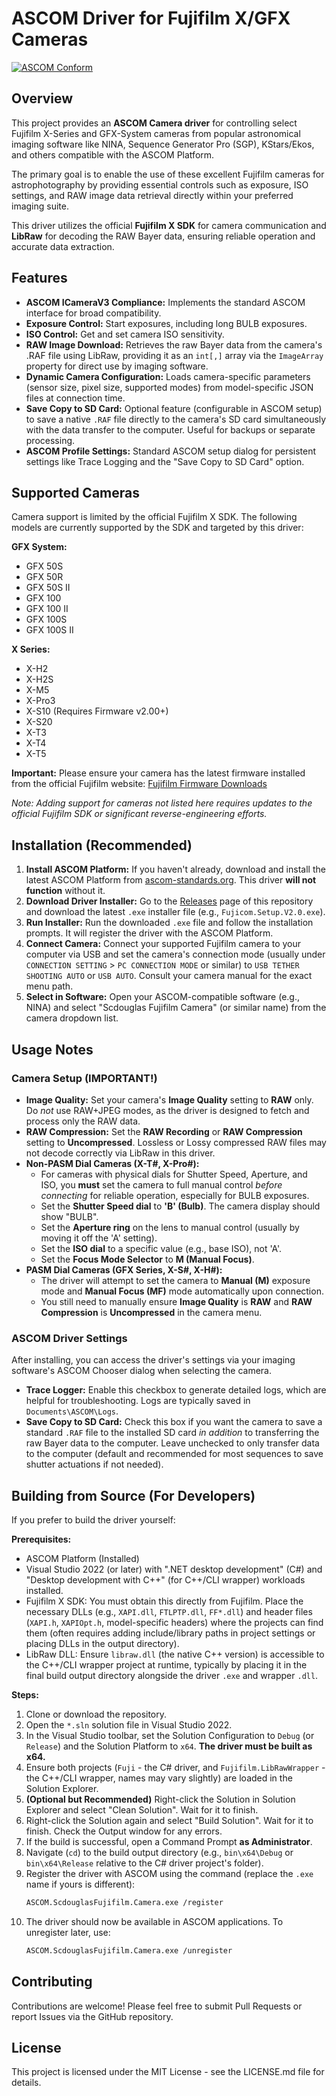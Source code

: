 # ASCOM Driver for Fujifilm X/GFX Cameras

[![ASCOM Conform](https://img.shields.io/badge/ASCOM-Conform%20CameraV3-blue)](https://ascom-standards.org/)
## Overview

This project provides an **ASCOM Camera driver** for controlling select Fujifilm X-Series and GFX-System cameras from popular astronomical imaging software like NINA, Sequence Generator Pro (SGP), KStars/Ekos, and others compatible with the ASCOM Platform.

The primary goal is to enable the use of these excellent Fujifilm cameras for astrophotography by providing essential controls such as exposure, ISO settings, and RAW image data retrieval directly within your preferred imaging suite.

This driver utilizes the official **Fujifilm X SDK** for camera communication and **LibRaw** for decoding the RAW Bayer data, ensuring reliable operation and accurate data extraction.

## Features

* **ASCOM ICameraV3 Compliance:** Implements the standard ASCOM interface for broad compatibility.
* **Exposure Control:** Start exposures, including long BULB exposures.
* **ISO Control:** Get and set camera ISO sensitivity.
* **RAW Image Download:** Retrieves the raw Bayer data from the camera's .RAF file using LibRaw, providing it as an `int[,]` array via the `ImageArray` property for direct use by imaging software.
* **Dynamic Camera Configuration:** Loads camera-specific parameters (sensor size, pixel size, supported modes) from model-specific JSON files at connection time.
* **Save Copy to SD Card:** Optional feature (configurable in ASCOM setup) to save a native `.RAF` file directly to the camera's SD card simultaneously with the data transfer to the computer. Useful for backups or separate processing.
* **ASCOM Profile Settings:** Standard ASCOM setup dialog for persistent settings like Trace Logging and the "Save Copy to SD Card" option.

## Supported Cameras

Camera support is limited by the official Fujifilm X SDK. The following models are currently supported by the SDK and targeted by this driver:

**GFX System:**

* GFX 50S
* GFX 50R
* GFX 50S II
* GFX 100
* GFX 100 II
* GFX 100S
* GFX 100S II

**X Series:**

* X-H2
* X-H2S
* X-M5
* X-Pro3
* X-S10 (Requires Firmware v2.00+)
* X-S20
* X-T3
* X-T4
* X-T5

**Important:** Please ensure your camera has the latest firmware installed from the official Fujifilm website: [Fujifilm Firmware Downloads](https://fujifilm-x.com/support/download/firmware/cameras/)

*Note: Adding support for cameras not listed here requires updates to the official Fujifilm SDK or significant reverse-engineering efforts.*

## Installation (Recommended)

1.  **Install ASCOM Platform:** If you haven't already, download and install the latest ASCOM Platform from [ascom-standards.org](https://ascom-standards.org/). This driver **will not function** without it.
2.  **Download Driver Installer:** Go to the [Releases](https://github.com/Scoduglas1999/Fujicom/releases) page of this repository and download the latest `.exe` installer file (e.g., `Fujicom.Setup.V2.0.exe`).
3.  **Run Installer:** Run the downloaded `.exe` file and follow the installation prompts. It will register the driver with the ASCOM Platform.
4.  **Connect Camera:** Connect your supported Fujifilm camera to your computer via USB and set the camera's connection mode (usually under `CONNECTION SETTING` > `PC CONNECTION MODE` or similar) to `USB TETHER SHOOTING AUTO` or `USB AUTO`. Consult your camera manual for the exact menu path.
5.  **Select in Software:** Open your ASCOM-compatible software (e.g., NINA) and select "Scdouglas Fujifilm Camera" (or similar name) from the camera dropdown list.

## Usage Notes

### Camera Setup (IMPORTANT!)

* **Image Quality:** Set your camera's **Image Quality** setting to **RAW** only. Do *not* use RAW+JPEG modes, as the driver is designed to fetch and process only the RAW data.
* **RAW Compression:** Set the **RAW Recording** or **RAW Compression** setting to **Uncompressed**. Lossless or Lossy compressed RAW files may not decode correctly via LibRaw in this driver.
* **Non-PASM Dial Cameras (X-T#, X-Pro#):**
    * For cameras with physical dials for Shutter Speed, Aperture, and ISO, you **must** set the camera to full manual control *before connecting* for reliable operation, especially for BULB exposures.
    * Set the **Shutter Speed dial** to **'B' (Bulb)**. The camera display should show "BULB".
    * Set the **Aperture ring** on the lens to manual control (usually by moving it off the 'A' setting).
    * Set the **ISO dial** to a specific value (e.g., base ISO), not 'A'.
    * Set the **Focus Mode Selector** to **M (Manual Focus)**.
* **PASM Dial Cameras (GFX Series, X-S#, X-H#):**
    * The driver will attempt to set the camera to **Manual (M)** exposure mode and **Manual Focus (MF)** mode automatically upon connection.
    * You still need to manually ensure **Image Quality** is **RAW** and **RAW Compression** is **Uncompressed** in the camera menu.

### ASCOM Driver Settings

After installing, you can access the driver's settings via your imaging software's ASCOM Chooser dialog when selecting the camera.

* **Trace Logger:** Enable this checkbox to generate detailed logs, which are helpful for troubleshooting. Logs are typically saved in `Documents\ASCOM\Logs`.
* **Save Copy to SD Card:** Check this box if you want the camera to save a standard `.RAF` file to the installed SD card *in addition* to transferring the raw Bayer data to the computer. Leave unchecked to only transfer data to the computer (default and recommended for most sequences to save shutter actuations if not needed).

## Building from Source (For Developers)

If you prefer to build the driver yourself:

**Prerequisites:**

* ASCOM Platform (Installed)
* Visual Studio 2022 (or later) with ".NET desktop development" (C#) and "Desktop development with C++" (for C++/CLI wrapper) workloads installed.
* Fujifilm X SDK: You must obtain this directly from Fujifilm. Place the necessary DLLs (e.g., `XAPI.dll`, `FTLPTP.dll`, `FF*.dll`) and header files (`XAPI.h`, `XAPIOpt.h`, model-specific headers) where the projects can find them (often requires adding include/library paths in project settings or placing DLLs in the output directory).
* LibRaw DLL: Ensure `libraw.dll` (the native C++ version) is accessible to the C++/CLI wrapper project at runtime, typically by placing it in the final build output directory alongside the driver `.exe` and wrapper `.dll`.

**Steps:**

1.  Clone or download the repository.
2.  Open the `*.sln` solution file in Visual Studio 2022.
3.  In the Visual Studio toolbar, set the Solution Configuration to `Debug` (or `Release`) and the Solution Platform to `x64`. **The driver must be built as x64.**
4.  Ensure both projects (`Fuji` - the C# driver, and `Fujifilm.LibRawWrapper` - the C++/CLI wrapper, names may vary slightly) are loaded in the Solution Explorer.
5.  **(Optional but Recommended)** Right-click the Solution in Solution Explorer and select "Clean Solution". Wait for it to finish.
6.  Right-click the Solution again and select "Build Solution". Wait for it to finish. Check the Output window for any errors.
7.  If the build is successful, open a Command Prompt **as Administrator**.
8.  Navigate (`cd`) to the build output directory (e.g., `bin\x64\Debug` or `bin\x64\Release` relative to the C# driver project's folder).
9.  Register the driver with ASCOM using the command (replace the `.exe` name if yours is different):
    ```bash
    ASCOM.ScdouglasFujifilm.Camera.exe /register
    ```
10. The driver should now be available in ASCOM applications. To unregister later, use:
    ```bash
    ASCOM.ScdouglasFujifilm.Camera.exe /unregister
    ```

## Contributing

Contributions are welcome! Please feel free to submit Pull Requests or report Issues via the GitHub repository.

## License

This project is licensed under the MIT License - see the LICENSE.md file for details.
